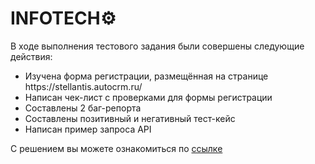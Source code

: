 # INFOTECH⚙️

В ходе выполнения тестового задания были совершены следующие действия:
<ul>
<li>  Изучена форма регистрации, размещённая на странице https://stellantis.autocrm.ru/  </li> 
<li>  Написан чек-лист с проверками для формы регистрации  </li> 
<li>  Составлены 2 баг-репорта  </li> 
<li>  Составлены позитивный и негативный тест-кейс  </li> 
<li>  Написан пример запроса API  </li> 
</ul>

С решением вы можете ознакомиться по [ссылке](https://docs.google.com/spreadsheets/d/1HmIiAKB9zJ63P_5F99xf3bdtGdGDEc-pAzVIvsNJbM0/edit?usp=sharing)
